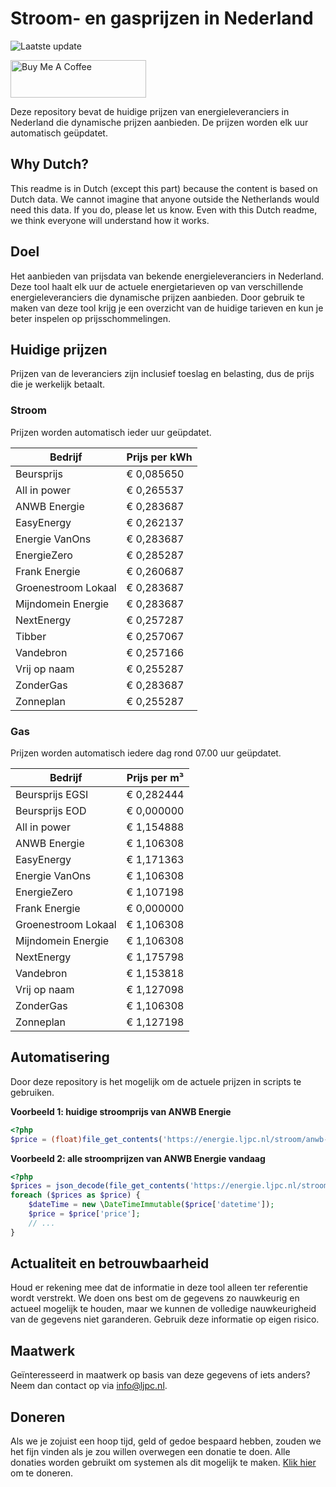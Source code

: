 # Stroom- en gasprijzen in Nederland

![Laatste update](https://img.shields.io/badge/laatste%20update-2024--01--31%2017%3A00%20CET-brightgreen)

<a href="https://www.buymeacoffee.com/Lars-" target="_blank"><img src="https://cdn.buymeacoffee.com/buttons/v2/default-orange.png" alt="Buy Me A Coffee" height="60" style="height: 60px !important;width: 217px !important;" ></a>

Deze repository bevat de huidige prijzen van energieleveranciers in Nederland die dynamische prijzen aanbieden. De prijzen worden elk uur automatisch geüpdatet.

## Why Dutch?

This readme is in Dutch (except this part) because the content is based on Dutch data. We cannot imagine that anyone outside the Netherlands would need this data. If you do, please let us know. Even with this Dutch readme, we think
everyone will understand how it works.

## Doel

Het aanbieden van prijsdata van bekende energieleveranciers in Nederland. Deze tool haalt elk uur de actuele energietarieven op van verschillende energieleveranciers die dynamische prijzen aanbieden. Door gebruik te maken van deze tool
krijg je een overzicht van de huidige tarieven en kun je beter inspelen op prijsschommelingen.

## Huidige prijzen

Prijzen van de leveranciers zijn inclusief toeslag en belasting, dus de prijs die je werkelijk betaalt.

### Stroom

Prijzen worden automatisch ieder uur geüpdatet.

 Bedrijf | Prijs per kWh 
---------|---------------
Beursprijs | € 0,085650
All in power | € 0,265537
ANWB Energie | € 0,283687
EasyEnergy | € 0,262137
Energie VanOns | € 0,283687
EnergieZero | € 0,285287
Frank Energie | € 0,260687
Groenestroom Lokaal | € 0,283687
Mijndomein Energie | € 0,283687
NextEnergy | € 0,257287
Tibber | € 0,257067
Vandebron | € 0,257166
Vrij op naam | € 0,255287
ZonderGas | € 0,283687
Zonneplan | € 0,255287


### Gas

Prijzen worden automatisch iedere dag rond 07.00 uur geüpdatet.

 Bedrijf | Prijs per m³ 
---------|--------------
Beursprijs EGSI | € 0,282444
Beursprijs EOD | € 0,000000
All in power | € 1,154888
ANWB Energie | € 1,106308
EasyEnergy | € 1,171363
Energie VanOns | € 1,106308
EnergieZero | € 1,107198
Frank Energie | € 0,000000
Groenestroom Lokaal | € 1,106308
Mijndomein Energie | € 1,106308
NextEnergy | € 1,175798
Vandebron | € 1,153818
Vrij op naam | € 1,127098
ZonderGas | € 1,106308
Zonneplan | € 1,127198


## Automatisering

Door deze repository is het mogelijk om de actuele prijzen in scripts te gebruiken.

**Voorbeeld 1: huidige stroomprijs van ANWB Energie**

```php
<?php
$price = (float)file_get_contents('https://energie.ljpc.nl/stroom/anwb-energie-nu.txt');

```

**Voorbeeld 2: alle stroomprijzen van ANWB Energie vandaag**

```php
<?php
$prices = json_decode(file_get_contents('https://energie.ljpc.nl/stroom/all-in-power-vandaag.json'),true);
foreach ($prices as $price) {
    $dateTime = new \DateTimeImmutable($price['datetime']);
    $price = $price['price'];
    // ...
}
```

## Actualiteit en betrouwbaarheid

Houd er rekening mee dat de informatie in deze tool alleen ter referentie wordt verstrekt. We doen ons best om de gegevens zo nauwkeurig en actueel mogelijk te houden, maar we kunnen de volledige nauwkeurigheid van de gegevens niet
garanderen. Gebruik deze informatie op eigen risico.

## Maatwerk

Geïnteresseerd in maatwerk op basis van deze gegevens of iets anders? Neem dan contact op
via [info@ljpc.nl](mailto:info@ljpc.nl?subject=Energie%20prijzen).

## Doneren

Als we je zojuist een hoop tijd, geld of gedoe bespaard hebben, zouden we het fijn vinden als je zou willen overwegen een
donatie te doen. Alle donaties worden gebruikt om systemen als dit mogelijk te
maken. [Klik hier](https://www.buymeacoffee.com/Lars-) om te doneren.
